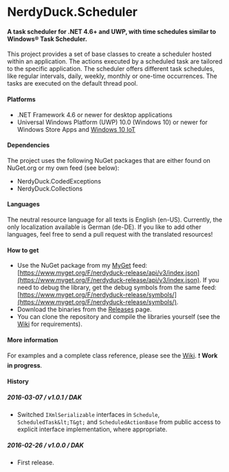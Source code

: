 # NerdyDuck.Scheduler
#### A task scheduler for .NET 4.6+ and UWP, with time schedules similar to Windows&reg; Task Scheduler.

This project provides a set of base classes to create a scheduler hosted within an application. The actions executed by a scheduled task are tailored to the specific application. The scheduler offers different task schedules, like regular intervals, daily, weekly, monthly or one-time occurrences. The tasks are executed on the default thread pool.

#### Platforms
- .NET Framework 4.6 or newer for desktop applications
- Universal Windows Platform (UWP) 10.0 (Windows 10) or newer for Windows Store Apps and [Windows 10 IoT](https://dev.windows.com/en-us/iot)

#### Dependencies
The project uses the following NuGet packages that are either found on NuGet.org or my own feed (see below):
- NerdyDuck.CodedExceptions
- NerdyDuck.Collections

#### Languages
The neutral resource language for all texts is English (en-US). Currently, the only localization available is German (de-DE). If you like to add other languages, feel free to send a pull request with the translated resources!

#### How to get
- Use the NuGet package from my [MyGet](https://www.myget.org) feed: [https://www.myget.org/F/nerdyduck-release/api/v3/index.json](https://www.myget.org/F/nerdyduck-release/api/v3/index.json). If you need to debug the library, get the debug symbols from the same feed: [https://www.myget.org/F/nerdyduck-release/symbols/](https://www.myget.org/F/nerdyduck-release/symbols/).
- Download the binaries from the [Releases](../../releases/) page.
- You can clone the repository and compile the libraries yourself (see the [Wiki](../../wiki/) for requirements).

#### More information
For examples and a complete class reference, please see the [Wiki](../../wiki/). :exclamation: **Work in progress**.

#### History
##### 2016-03-07 / v1.0.1 / DAK
- Switched `IXmlSerializable` interfaces in `Schedule`, `ScheduledTask&lt;T&gt;` and `ScheduledActionBase` from public access to explicit interface implementation, where appropriate.

##### 2016-02-26 / v1.0.0 / DAK
- First release.
